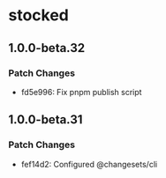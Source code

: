# stocked

## 1.0.0-beta.32

### Patch Changes

-   fd5e996: Fix pnpm publish script

## 1.0.0-beta.31

### Patch Changes

-   fef14d2: Configured @changesets/cli
